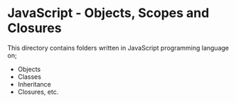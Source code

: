 # JavaScript - Objects, Scopes and Closures
This directory contains folders written in JavaScript programming language on;
- Objects
- Classes
- Inheritance
- Closures, etc.
